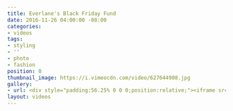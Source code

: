 ```yaml
---
title: Everlane's Black Friday Fund
date: 2016-11-26 04:00:00 -08:00
categories:
- videos
tags:
- styling
- ''
- photo
- fashion
position: 0
thumbnail_image: https://i.vimeocdn.com/video/627644908.jpg
gallery:
- url: <div style="padding:56.25% 0 0 0;position:relative;"><iframe src="https://player.vimeo.com/video/211507045?autoplay=1&title=0&byline=0&portrait=0" style="position:absolute;top:0;left:0;width:100%;height:100%;" frameborder="0" allow="autoplay; fullscreen" allowfullscreen></iframe></div><script src="https://player.vimeo.com/api/player.js"></script>
layout: videos
---
```

